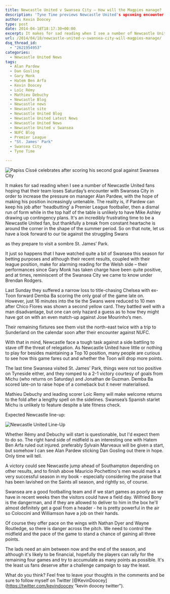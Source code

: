 ```yaml
---
title: Newcastle United v Swansea City – How will the Magpies manage?
description: 'Tyne Time previews Newcastle United's upcoming encounter with Swansea City as the Magpies look to finish the Premier League season on a respectable note.'
author: Kevin Doocey
type: post
date: 2014-04-18T18:17:30+00:00
excerpt: It makes for sad reading when I see a number of Newcastle United fans hoping that their team loses Saturday’s encounter with Swansea City in order to increase the pressure on manager..
url: /2014/04/18/newcastle-united-v-swansea-city-will-magpies-manage/
dsq_thread_id:
  - "2621954953"
categories:
  - Newcastle United News
tags:
  - Alan Pardew
  - Dan Gosling
  - Gary Monk
  - Hatem Ben Arfa
  - Kevin Doocey
  - Loïc Rémy
  - Mathieu Debuchy
  - Newcastle Blog
  - Newcastle news
  - Newcastle site
  - Newcastle United Blog
  - Newcastle United Latest News
  - Newcastle United News
  - Newcastle United v Swansea
  - NUFC Blog
  - Premier League
  - "St. James' Park"
  - Swansea City
  - Tyne Time

---
```

![Papiss Cissé celebrates after scoring his second goal against Swansea City](http://www.tynetime.com/wp-content/uploads/2014/04/Papiss-Cisse-Swansea-City.jpg "Cissé - Scored one of the most memorable NUFC away goals I've seen (his second)")

It makes for sad reading when I see a number of Newcastle United fans hoping that their team loses Saturday’s encounter with Swansea City in order to increase the pressure on manager Alan Pardew, with the hope of making his position increasingly untenable. The reality is, if Pardew can keep his job after ‘headbutting’ a Premier League footballer, then a dismal run of form while in the top half of the table is unlikely to have Mike Ashley drawing up contingency plans. It's an incredibly frustrating time to be a Newcastle United fan, but thankfully a break from constant heartache is around the corner in the shape of the summer period. So on that note, let us have a look forward to our tie against the struggling Swans

as they prepare to visit a sombre St. James’ Park.

It just so happens that I have watched quite a bit of Swansea this season for betting purposes and although their recent results, coupled with their league position, make for alarming reading for the Welsh side – their performances since Gary Monk has taken charge have been quite positive, and at times, reminiscent of the Swansea City we came to know under Brendan Rodgers.

Last Sunday they suffered a narrow loss to title-chasing Chelsea with ex-Toon forward Demba Ba scoring the only goal of the game late on. However, just 16 minutes into the tie the Swans were reduced to 10 men after Chico Flores was shown a second yellow card. They battled well with a man disadvantage, but one can only hazard a guess as to how they might have got on with an even match-up against Jose Mourinho’s men.

Their remaining fixtures see them visit the north-east twice with a trip to Sunderland on the calendar soon after their encounter against NUFC.

With that in mind, Newcastle face a tough task against a side battling to stave off the threat of relegation. As Newcastle United have little or nothing to play for besides maintaining a Top 10 position, many people are curious to see how this game fares out and whether the Toon will drop more points.

The last time Swansea visited St. James’ Park, things were not too positive on Tyneside either, and they romped to a 2-1 victory courtesy of goals from Michu (who returns on Saturday) and Jonathan de Guzman. Demba Ba scored late-on to raise hope of a comeback but it never materialised.

Mathieu Debuchy and leading scorer Loic Remy will make welcome returns to the fold after a lengthy spell on the sidelines. Swansea’s Spanish starlet Michu is unlikely to feature despite a late fitness check.

Expected Newcastle line-up:

![Newcastle United Line-Up](http://www.tynetime.com/wp-content/uploads/2014/04/Newcastle-United-Swansea-City-Line-Ups1.jpg "Line-Up: Rémy & Debuchy to return | Marveaux on RW?")

Whether Rémy and Debuchy will start is questionable, but I'd expect them to do so. The right hand side of midfield is an interesting one with Hatem Ben Arfa ruled out injured. preferably Sylvain Marveaux will be given a start, but somehow I can see Alan Pardew sticking Dan Gosling out there in hope. Only time will tell.

A victory could see Newcastle jump ahead of Southampton depending on other results, and to finish above Mauricio Pochettino's men would mark a very successful season in my book - especially considering the praise that has been lavished on the Saints all season, and rightly so, of course.

Swansea are a good footballing team and if we start games as poorly as we have in recent weeks then the visitors could have a field day. Wilfried Bony is the dangerman, and if they are allowed to deliver to him in the box he'll almost definitely get a goal from a header - he is pretty powerful in the air so Coloccini and Williamson have a job on their hands.

Of course they offer pace on the wings with Nathan Dyer and Wayne Routledge, so there is danger across the pitch. We need to control the midfield and the pace of the game to stand a chance of gaining all three points.

The lads need an aim between now and the end of the season, and although it's likely to be financial, hopefully the players can rally for the remaining four games and try to accumulate as many points as possible. It's the least us fans deserve after a challenge campaign to say the least.

What do you think? Feel free to leave your thoughts in the comments and be sure to follow myself on Twitter [@KevinDoocey](https://twitter.com/kevindoocey “kevin doocey twitter").
